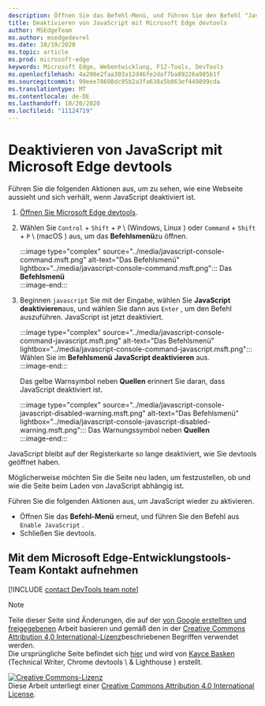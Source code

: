 ```yaml
---
description: Öffnen Sie das Befehl-Menü, und führen Sie den Befehl "JavaScript deaktivieren" aus.
title: Deaktivieren von JavaScript mit Microsoft Edge devtools
author: MSEdgeTeam
ms.author: msedgedevrel
ms.date: 10/19/2020
ms.topic: article
ms.prod: microsoft-edge
keywords: Microsoft Edge, Webentwicklung, F12-Tools, DevTools
ms.openlocfilehash: 4a200e2faa303a12d46fe2daf7ba89226a985b1f
ms.sourcegitcommit: 99eee78698dc95b2a3fa638a5b063ef449899cda
ms.translationtype: MT
ms.contentlocale: de-DE
ms.lasthandoff: 10/20/2020
ms.locfileid: "11124719"
---
```

<!-- Copyright Kayce Basques 

   Licensed under the Apache License, Version 2.0 (the "License");
   you may not use this file except in compliance with the License.
   You may obtain a copy of the License at

       https://www.apache.org/licenses/LICENSE-2.0

   Unless required by applicable law or agreed to in writing, software
   distributed under the License is distributed on an "AS IS" BASIS,
   WITHOUT WARRANTIES OR CONDITIONS OF ANY KIND, either express or implied.
   See the License for the specific language governing permissions and
   limitations under the License.  -->

# Deaktivieren von JavaScript mit Microsoft Edge devtools  

Führen Sie die folgenden Aktionen aus, um zu sehen, wie eine Webseite aussieht und sich verhält, wenn JavaScript deaktiviert ist.  

1.  [Öffnen Sie Microsoft Edge devtools][DevToolsOpen].  
1.  Wählen Sie `Control` + `Shift` + `P` \ (Windows, Linux \) oder `Command` + `Shift` + `P` \ (macOS \) aus, um das **Befehlsmenü**zu öffnen.  
    
    :::image type="complex" source="../media/javascript-console-command.msft.png" alt-text="Das Befehlsmenü" lightbox="../media/javascript-console-command.msft.png":::
       Das **Befehlsmenü**  
    :::image-end:::  
    
1.  Beginnen `javascript` Sie mit der Eingabe, wählen Sie **JavaScript deaktivieren**aus, und wählen Sie dann aus `Enter` , um den Befehl auszuführen.  JavaScript ist jetzt deaktiviert.  
    
    :::image type="complex" source="../media/javascript-console-command-javascript.msft.png" alt-text="Das Befehlsmenü" lightbox="../media/javascript-console-command-javascript.msft.png":::
       Wählen Sie im **Befehlsmenü** **JavaScript deaktivieren** aus.  
    :::image-end:::  
    
    Das gelbe Warnsymbol neben **Quellen** erinnert Sie daran, dass JavaScript deaktiviert ist.  
    
    :::image type="complex" source="../media/javascript-console-javascript-disabled-warning.msft.png" alt-text="Das Befehlsmenü" lightbox="../media/javascript-console-javascript-disabled-warning.msft.png":::
       Das Warnungssymbol neben **Quellen**  
    :::image-end:::  
    
JavaScript bleibt auf der Registerkarte so lange deaktiviert, wie Sie devtools geöffnet haben.  

Möglicherweise möchten Sie die Seite neu laden, um festzustellen, ob und wie die Seite beim Laden von JavaScript abhängig ist.  

Führen Sie die folgenden Aktionen aus, um JavaScript wieder zu aktivieren.  

*   Öffnen Sie das **Befehl-Menü** erneut, und führen Sie den Befehl aus `Enable JavaScript` .  
*   Schließen Sie devtools.  

## Mit dem Microsoft Edge-Entwicklungstools-Team Kontakt aufnehmen  

[!INCLUDE [contact DevTools team note](../includes/contact-devtools-team-note.md)]  

<!-- links -->  

[DevToolsOpen]: ../open.md "Öffnen Sie Microsoft Edge devtools | Microsoft docs"  

> [!NOTE]
> Teile dieser Seite sind Änderungen, die auf der [von Google erstellten und freigegebenen][GoogleSitePolicies] Arbeit basieren und gemäß den in der [Creative Commons Attribution 4,0 International-Lizenz][CCA4IL]beschriebenen Begriffen verwendet werden.  
> Die ursprüngliche Seite befindet sich [hier](https://developers.google.com/web/tools/chrome-devtools/javascript/disable) und wird von [Kayce Basken][KayceBasques] (Technical Writer, Chrome devtools \ & Lighthouse \) erstellt.  

[![Creative Commons-Lizenz][CCby4Image]][CCA4IL]  
Diese Arbeit unterliegt einer [Creative Commons Attribution 4.0 International License][CCA4IL].  

[CCA4IL]: https://creativecommons.org/licenses/by/4.0  
[CCby4Image]: https://i.creativecommons.org/l/by/4.0/88x31.png  
[GoogleSitePolicies]: https://developers.google.com/terms/site-policies  
[KayceBasques]: https://developers.google.com/web/resources/contributors/kaycebasques  
